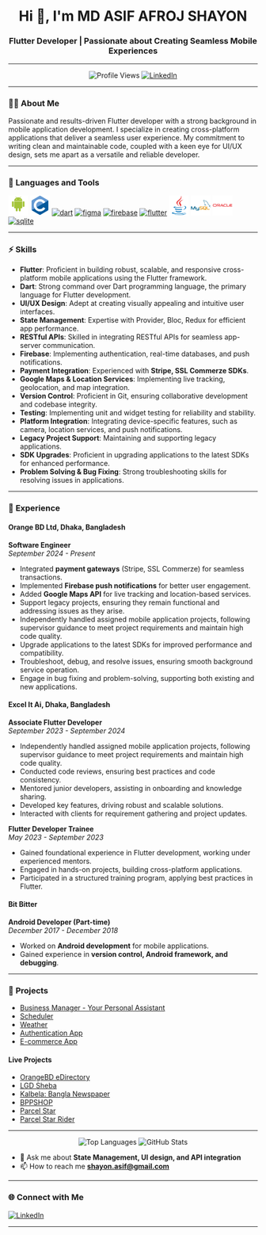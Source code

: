 <h1 align="center">Hi 👋, I'm MD ASIF AFROJ SHAYON</h1>
<h3 align="center">Flutter Developer | Passionate about Creating Seamless Mobile Experiences</h3>

---

<p align="center">
    <img src="https://komarev.com/ghpvc/?username=AAShayon&label=Profile%20views&color=0e75b6&style=flat" alt="Profile Views" />
    <a href="https://linkedin.com/in/aashayon" target="_blank">
        <img src="https://img.shields.io/badge/LinkedIn-Connect-blue?style=flat-square&logo=linkedin" alt="LinkedIn" />
    </a>
</p>

---

### 👨‍💻 **About Me**

<p align="left">
    Passionate and results-driven Flutter developer with a strong background in mobile application development. I specialize in creating cross-platform applications that deliver a seamless user experience. My commitment to writing clean and maintainable code, coupled with a keen eye for UI/UX design, sets me apart as a versatile and reliable developer.
</p>

---

### 🔧 **Languages and Tools**

<p align="left">
    <a href="https://developer.android.com" target="_blank"><img src="https://raw.githubusercontent.com/devicons/devicon/master/icons/android/android-original-wordmark.svg" alt="android" width="40" height="40"/></a>
    <a href="https://www.cprogramming.com/" target="_blank"><img src="https://raw.githubusercontent.com/devicons/devicon/master/icons/c/c-original.svg" alt="c" width="40" height="40"/></a>
    <a href="https://dart.dev" target="_blank"><img src="https://www.vectorlogo.zone/logos/dartlang/dartlang-icon.svg" alt="dart" width="40" height="40"/></a>
    <a href="https://www.figma.com/" target="_blank"><img src="https://www.vectorlogo.zone/logos/figma/figma-icon.svg" alt="figma" width="40" height="40"/></a>
    <a href="https://firebase.google.com/" target="_blank"><img src="https://www.vectorlogo.zone/logos/firebase/firebase-icon.svg" alt="firebase" width="40" height="40"/></a>
    <a href="https://flutter.dev" target="_blank"><img src="https://www.vectorlogo.zone/logos/flutterio/flutterio-icon.svg" alt="flutter" width="40" height="40"/></a>
    <a href="https://www.java.com" target="_blank"><img src="https://raw.githubusercontent.com/devicons/devicon/master/icons/java/java-original.svg" alt="java" width="40" height="40"/></a>
    <a href="https://www.mysql.com/" target="_blank"><img src="https://raw.githubusercontent.com/devicons/devicon/master/icons/mysql/mysql-original-wordmark.svg" alt="mysql" width="40" height="40"/></a>
    <a href="https://www.oracle.com/" target="_blank"><img src="https://raw.githubusercontent.com/devicons/devicon/master/icons/oracle/oracle-original.svg" alt="oracle" width="40" height="40"/></a>
    <a href="https://www.sqlite.org/" target="_blank"><img src="https://www.vectorlogo.zone/logos/sqlite/sqlite-icon.svg" alt="sqlite" width="40" height="40"/></a>
</p>

---

### ⚡ **Skills**

- **Flutter**: Proficient in building robust, scalable, and responsive cross-platform mobile applications using the Flutter framework.
- **Dart**: Strong command over Dart programming language, the primary language for Flutter development.
- **UI/UX Design**: Adept at creating visually appealing and intuitive user interfaces.
- **State Management**: Expertise with Provider, Bloc, Redux for efficient app performance.
- **RESTful APIs**: Skilled in integrating RESTful APIs for seamless app-server communication.
- **Firebase**: Implementing authentication, real-time databases, and push notifications.
- **Payment Integration**: Experienced with **Stripe, SSL Commerze SDKs**.
- **Google Maps & Location Services**: Implementing live tracking, geolocation, and map integration.
- **Version Control**: Proficient in Git, ensuring collaborative development and codebase integrity.
- **Testing**: Implementing unit and widget testing for reliability and stability.
- **Platform Integration**: Integrating device-specific features, such as camera, location services, and push notifications.
- **Legacy Project Support**: Maintaining and supporting legacy applications.
- **SDK Upgrades**: Proficient in upgrading applications to the latest SDKs for enhanced performance.
- **Problem Solving & Bug Fixing**: Strong troubleshooting skills for resolving issues in applications.

---

### 💼 **Experience**

#### **Orange BD Ltd, Dhaka, Bangladesh**
**Software Engineer**  
*September 2024 - Present*  

- Integrated **payment gateways** (Stripe, SSL Commerze) for seamless transactions.  
- Implemented **Firebase push notifications** for better user engagement.
- Added **Google Maps API** for live tracking and location-based services.  
- Support legacy projects, ensuring they remain functional and addressing issues as they arise. 
- Independently handled assigned mobile application projects, following supervisor guidance to meet project requirements and maintain high code quality.
- Upgrade applications to the latest SDKs for improved performance and compatibility.
- Troubleshoot, debug, and resolve issues, ensuring smooth background service operation.
- Engage in bug fixing and problem-solving, supporting both existing and new applications.

#### **Excel It Ai, Dhaka, Bangladesh**  
**Associate Flutter Developer**  
*September 2023 - September 2024*

- Independently handled assigned mobile application projects, following supervisor guidance to meet project requirements and maintain high code quality.
- Conducted code reviews, ensuring best practices and code consistency.
- Mentored junior developers, assisting in onboarding and knowledge sharing.
- Developed key features, driving robust and scalable solutions.
- Interacted with clients for requirement gathering and project updates.

**Flutter Developer Trainee**  
*May 2023 - September 2023*

- Gained foundational experience in Flutter development, working under experienced mentors.
- Engaged in hands-on projects, building cross-platform applications.
- Participated in a structured training program, applying best practices in Flutter.


#### **Bit Bitter**  
**Android Developer (Part-time)**  
*December 2017 - December 2018*  

- Worked on **Android development** for mobile applications.  
- Gained experience in **version control, Android framework, and debugging**. 

---

### 📂 **Projects**

- [Business Manager - Your Personal Assistant](https://github.com/AAShayon/Buisness-Manager)
- [Scheduler](https://github.com/AAShayon/scheduler.git)
- [Weather](https://github.com/AAShayon/weather.git)
- [Authentication App](https://github.com/AAShayon/authentication_app)
- [E-commerce App](https://github.com/AAShayon01/ecmrs_ui_cwt.git)

#### **Live Projects**
- [OrangeBD eDirectory](https://play.google.com/store/apps/details?id=apps.orangebd.orangebdedirectory&hl=en&pli=1)
- [LGD Sheba](https://play.google.com/store/apps/details?id=apps.orangebd.lgdsheba&hl=en)
- [Kalbela: Bangla Newspaper](https://play.google.com/store/apps/details?id=apps.newspaper.kalbela&hl=en)
- [BPPSHOP](https://play.google.com/store/apps/details?id=com.excelitai.bppshopapp&hl=en_US&pli=1)
- [Parcel Star](https://play.google.com/store/apps/details?id=com.parcelstar.bd)
- [Parcel Star Rider](https://play.google.com/store/apps/details?id=com.parcelstar.rider&hl=en_US)

---

<p align="center">
    <img src="https://github-readme-stats.vercel.app/api/top-langs?username=AAShayon&show_icons=true&locale=en&layout=compact" alt="Top Languages" />
    <img src="https://github-readme-stats.vercel.app/api?username=AAShayon&show_icons=true&locale=en" alt="GitHub Stats" />
</p>

- 💬 Ask me about **State Management, UI design, and API integration**
- 📫 How to reach me **shayon.asif@gmail.com**

---

### 🌐 **Connect with Me**

<p align="left">
    <a href="https://linkedin.com/in/aashayon" target="_blank"><img align="center" src="https://raw.githubusercontent.com/rahuldkjain/github-profile-readme-generator/master/src/images/icons/Social/linked-in-alt.svg" alt="LinkedIn" height="30" width="40" /></a>
</p>

---

<!-- Feel free to add more interactive badges, animations, or images to enhance the design further -->
